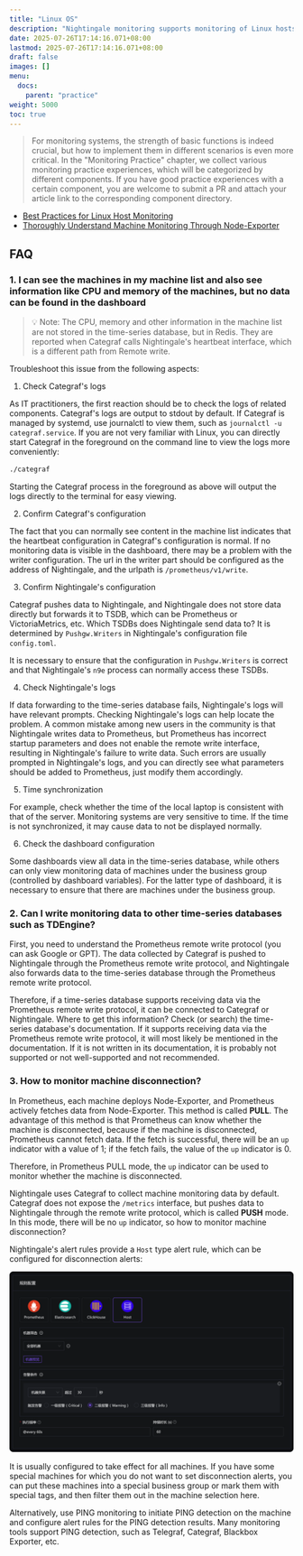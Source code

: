 ```yaml
---
title: "Linux OS"
description: "Nightingale monitoring supports monitoring of Linux hosts. It can collect various indicator data of hosts through collectors such as Categraf or Node Exporter, display them in dashboards, and use Nightingale's alerting capabilities for alert configuration."
date: 2025-07-26T17:14:16.071+08:00
lastmod: 2025-07-26T17:14:16.071+08:00
draft: false
images: []
menu:
  docs:
    parent: "practice"
weight: 5000
toc: true
---
```


> For monitoring systems, the strength of basic functions is indeed crucial, but how to implement them in different scenarios is even more critical. In the "Monitoring Practice" chapter, we collect various monitoring practice experiences, which will be categorized by different components. If you have good practice experiences with a certain component, you are welcome to submit a PR and attach your article link to the corresponding component directory.

- [Best Practices for Linux Host Monitoring](https://mp.weixin.qq.com/s/y9iAhNa3ZhMG-h3W1Ah9UA)
- [Thoroughly Understand Machine Monitoring Through Node-Exporter](https://time.geekbang.org/column/intro/100787301)

## FAQ

### 1. I can see the machines in my machine list and also see information like CPU and memory of the machines, but no data can be found in the dashboard

> 💡 Note: The CPU, memory and other information in the machine list are not stored in the time-series database, but in Redis. They are reported when Categraf calls Nightingale's heartbeat interface, which is a different path from Remote write.

Troubleshoot this issue from the following aspects:

1. Check Categraf's logs

As IT practitioners, the first reaction should be to check the logs of related components. Categraf's logs are output to stdout by default. If Categraf is managed by systemd, use journalctl to view them, such as `journalctl -u categraf.service`. If you are not very familiar with Linux, you can directly start Categraf in the foreground on the command line to view the logs more conveniently:

```bash
./categraf
```

Starting the Categraf process in the foreground as above will output the logs directly to the terminal for easy viewing.

2. Confirm Categraf's configuration

The fact that you can normally see content in the machine list indicates that the heartbeat configuration in Categraf's configuration is normal. If no monitoring data is visible in the dashboard, there may be a problem with the writer configuration. The url in the writer part should be configured as the address of Nightingale, and the urlpath is `/prometheus/v1/write`.

3. Confirm Nightingale's configuration

Categraf pushes data to Nightingale, and Nightingale does not store data directly but forwards it to TSDB, which can be Prometheus or VictoriaMetrics, etc. Which TSDBs does Nightingale send data to? It is determined by `Pushgw.Writers` in Nightingale's configuration file `config.toml`.

It is necessary to ensure that the configuration in `Pushgw.Writers` is correct and that Nightingale's `n9e` process can normally access these TSDBs.

4. Check Nightingale's logs

If data forwarding to the time-series database fails, Nightingale's logs will have relevant prompts. Checking Nightingale's logs can help locate the problem. A common mistake among new users in the community is that Nightingale writes data to Prometheus, but Prometheus has incorrect startup parameters and does not enable the remote write interface, resulting in Nightingale's failure to write data. Such errors are usually prompted in Nightingale's logs, and you can directly see what parameters should be added to Prometheus, just modify them accordingly.

5. Time synchronization

For example, check whether the time of the local laptop is consistent with that of the server. Monitoring systems are very sensitive to time. If the time is not synchronized, it may cause data to not be displayed normally.

6. Check the dashboard configuration

Some dashboards view all data in the time-series database, while others can only view monitoring data of machines under the business group (controlled by dashboard variables). For the latter type of dashboard, it is necessary to ensure that there are machines under the business group.

### 2. Can I write monitoring data to other time-series databases such as TDEngine?

First, you need to understand the Prometheus remote write protocol (you can ask Google or GPT). The data collected by Categraf is pushed to Nightingale through the Prometheus remote write protocol, and Nightingale also forwards data to the time-series database through the Prometheus remote write protocol.

Therefore, if a time-series database supports receiving data via the Prometheus remote write protocol, it can be connected to Categraf or Nightingale. Where to get this information? Check (or search) the time-series database's documentation. If it supports receiving data via the Prometheus remote write protocol, it will most likely be mentioned in the documentation. If it is not written in its documentation, it is probably not supported or not well-supported and not recommended.

### 3. How to monitor machine disconnection?

In Prometheus, each machine deploys Node-Exporter, and Prometheus actively fetches data from Node-Exporter. This method is called **PULL**. The advantage of this method is that Prometheus can know whether the machine is disconnected, because if the machine is disconnected, Prometheus cannot fetch data. If the fetch is successful, there will be an `up` indicator with a value of 1; if the fetch fails, the value of the `up` indicator is 0.

Therefore, in Prometheus PULL mode, the `up` indicator can be used to monitor whether the machine is disconnected.

Nightingale uses Categraf to collect machine monitoring data by default. Categraf does not expose the `/metrics` interface, but pushes data to Nightingale through the remote write protocol, which is called **PUSH** mode. In this mode, there will be no `up` indicator, so how to monitor machine disconnection?

Nightingale's alert rules provide a `Host` type alert rule, which can be configured for disconnection alerts:

<img src="/img/practice/linux/01.png" alt="Host Alert Rule" />

It is usually configured to take effect for all machines. If you have some special machines for which you do not want to set disconnection alerts, you can put these machines into a special business group or mark them with special tags, and then filter them out in the machine selection here.

Alternatively, use PING monitoring to initiate PING detection on the machine and configure alert rules for the PING detection results. Many monitoring tools support PING detection, such as Telegraf, Categraf, Blackbox Exporter, etc.